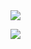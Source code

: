 <a href="http://coworkintranet.site">
  <img src="https://github.com/limbit95/cowork/assets/111622452/40088173-d6e3-46af-82aa-977f081f5ba7"></img>
</a>

<img src="https://github.com/limbit95/cowork/assets/111622452/22b3584f-90e4-491b-ba64-d6f38c5c669f)"></img>
